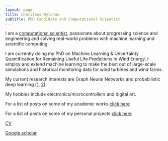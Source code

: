```yaml
---
layout: page
title: Charilaos Mylonas
subtitle: PhD Candidate and Computational Scientist
---
```



I am a [computational scientist](https://ethz.ch/en/studies/master/degree-programmes/engineering-sciences/computational-science-and-engineering.html), passionate about progressing science and engineering and solving real-world problems with machine learning and scientific computing.

I am currently doing my PhD on Machine Learning & Uncertainty Quantification for Remaining Useful Life Predictions in Wind Energy. I employ and extend machine learning to make the best out of large-scale simulations and historical monitoring data for wind turbines and wind farms.

My current research interests are Graph Neural Networks and probabilistic deep learning \[[1](https://arxiv.org/abs/2106.16049),  [2](https://arxiv.org/abs/2012.06791)\]

My hobbies include electronics/microcontrollers and digital art.

For a list of posts on some of my academic works [click here](https://mylonasc.github.io/tags/#PhD)

For a list of posts on some of my personal projects [click here](https://mylonasc.github.io/tags/#personal)

[CV](/cv/MylonasCharilaos_June21.pdf)

[Google scholar](https://scholar.google.com/citations?user=W7giwJEAAAAJ&hl=en)
